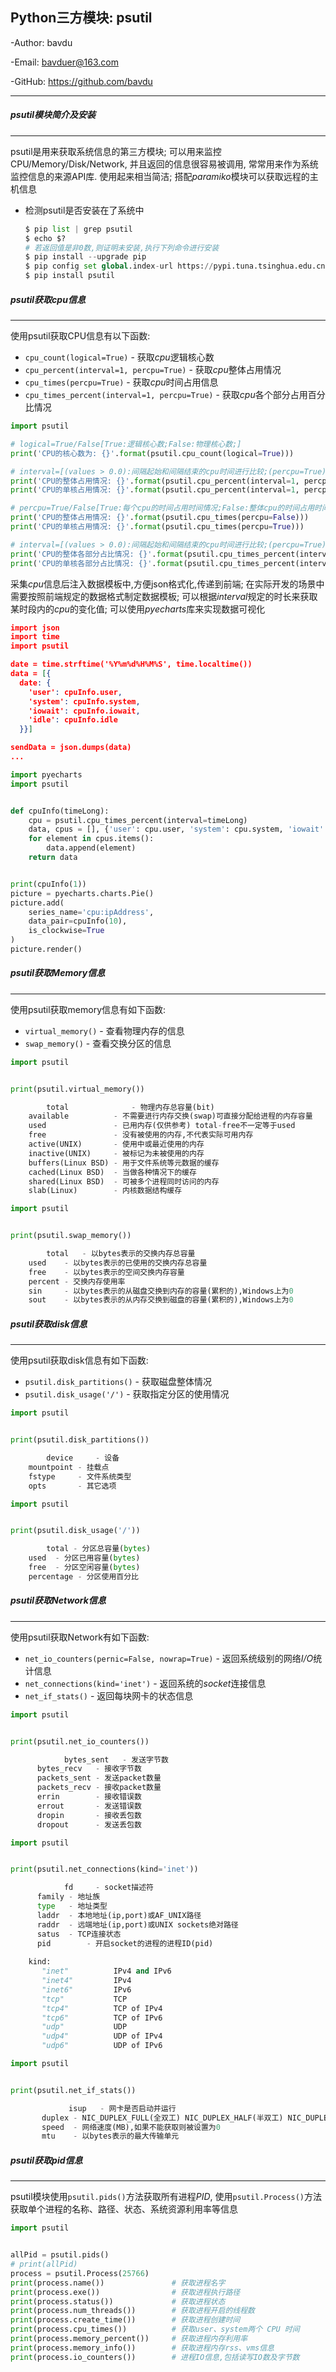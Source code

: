 ## Python三方模块: psutil

-Author: bavdu

-Email: bavduer@163.com

-GitHub: https://github.com/bavdu

---



##### psutil模块简介及安装

---

psutil是用来获取系统信息的第三方模块; 可以用来监控CPU/Memory/Disk/Network, 并且返回的信息很容易被调用, 常常用来作为系统监控信息的来源API库. 使用起来相当简洁; 搭配*paramiko*模块可以获取远程的主机信息

- 检测psutil是否安装在了系统中

  ```python
  $ pip list | grep psutil
  $ echo $?
  # 若返回值是非0数,则证明未安装,执行下列命令进行安装
  $ pip install --upgrade pip
  $ pip config set global.index-url https://pypi.tuna.tsinghua.edu.cn/simple
  $ pip install psutil
  ```



##### psutil获取cpu信息

---

使用psutil获取CPU信息有以下函数:

- `cpu_count(logical=True)` - 获取*cpu*逻辑核心数
- `cpu_percent(interval=1, percpu=True)` - 获取*cpu*整体占用情况
- `cpu_times(percpu=True)` - 获取*cpu*时间占用信息
- `cpu_times_percent(interval=1, percpu=True)` - 获取*cpu*各个部分占用百分比情况

```python
import psutil

# logical=True/False[True:逻辑核心数;False:物理核心数;]
print('CPU的核心数为: {}'.format(psutil.cpu_count(logical=True)))

# interval=[(values > 0.0):间隔起始和间隔结束的cpu时间进行比较;(percpu=True):对每个cpu进行单独统计]
print('CPU的整体占用情况: {}'.format(psutil.cpu_percent(interval=1, percpu=False)))
print('CPU的单核占用情况: {}'.format(psutil.cpu_percent(interval=1, percpu=True)))

# percpu=True/False[True:每个cpu的时间占用时间情况;False:整体cpu的时间占用时间情况]
print('CPU的整体占用情况: {}'.format(psutil.cpu_times(percpu=False)))
print('CPU的单核占用情况: {}'.format(psutil.cpu_times(percpu=True)))

# interval=[(values > 0.0):间隔起始和间隔结束的cpu时间进行比较;(percpu=True):对每个cpu进行单独统计]
print('CPU的整体各部分占比情况: {}'.format(psutil.cpu_times_percent(interval=1, percpu=False)))
print('CPU的单核各部分占比情况: {}'.format(psutil.cpu_times_percent(interval=1, percpu=True)))
```



采集*cpu*信息后注入数据模板中,方便json格式化,传递到前端; 在实际开发的场景中需要按照前端规定的数据格式制定数据模板; 可以根据*interval*规定的时长来获取某时段内的*cpu*的变化值; 可以使用*pyecharts*库来实现数据可视化

```json
import json
import time
import psutil

date = time.strftime('%Y%m%d%H%M%S', time.localtime())
data = [{
  date: {
    'user': cpuInfo.user,
    'system': cpuInfo.system,
    'iowait': cpuInfo.iowait,
    'idle': cpuInfo.idle
  }}]

sendData = json.dumps(data)
...
```

```python
import pyecharts
import psutil


def cpuInfo(timeLong):
    cpu = psutil.cpu_times_percent(interval=timeLong)
    data, cpus = [], {'user': cpu.user, 'system': cpu.system, 'iowait': cpu.iowait, 'idle': cpu.idle}
    for element in cpus.items():
        data.append(element)
    return data


print(cpuInfo(1))
picture = pyecharts.charts.Pie()
picture.add(
    series_name='cpu:ipAddress',
    data_pair=cpuInfo(10),
    is_clockwise=True
)
picture.render()
```



##### psutil获取Memory信息

---

使用psutil获取memory信息有如下函数:

- `virtual_memory()` - 查看物理内存的信息
- `swap_memory()` - 查看交换分区的信息

```python
import psutil


print(psutil.virtual_memory())

		total              - 物理内存总容量(bit)
    available          - 不需要进行内存交换(swap)可直接分配给进程的内存容量
    used               - 已用内存(仅供参考) total-free不一定等于used
    free               - 没有被使用的内存,不代表实际可用内存
    active(UNIX)       - 使用中或最近使用的内存
    inactive(UNIX)     - 被标记为未被使用的内存
    buffers(Linux BSD) - 用于文件系统等元数据的缓存
    cached(Linux BSD)  - 当做各种情况下的缓存
    shared(Linux BSD)  - 可被多个进程同时访问的内存
    slab(Linux)        - 内核数据结构缓存
```

```python
import psutil


print(psutil.swap_memory())

		total   - 以bytes表示的交换内存总容量
    used    - 以bytes表示的已使用的交换内存总容量
    free    - 以bytes表示的空间交换内存容量
    percent - 交换内存使用率
    sin     - 以bytes表示的从磁盘交换到内存的容量(累积的),Windows上为0    
    sout    - 以bytes表示的从内存交换到磁盘的容量(累积的),Windows上为0
```



##### psutil获取disk信息

---

使用psutil获取disk信息有如下函数:

- `psutil.disk_partitions()` -  获取磁盘整体情况
- `psutil.disk_usage('/')` -  获取指定分区的使用情况

```python
import psutil


print(psutil.disk_partitions())

		device     - 设备
    mountpoint - 挂载点
    fstype     - 文件系统类型
    opts       - 其它选项
```

```python
import psutil


print(psutil.disk_usage('/'))

		total - 分区总容量(bytes)
    used  - 分区已用容量(bytes)
    free  - 分区空闲容量(bytes)
    percentage - 分区使用百分比
```



##### psutil获取Network信息

---

使用psutil获取Network有如下函数:

- `net_io_counters(pernic=False, nowrap=True)` - 返回系统级别的网络*I/O*统计信息
- `net_connections(kind='inet')` - 返回系统的*socket*连接信息
- `net_if_stats()` - 返回每块网卡的状态信息

```python
import psutil


print(psutil.net_io_counters())

			bytes_sent   - 发送字节数
      bytes_recv   - 接收字节数
      packets_sent - 发送packet数量
      packets_recv - 接收packet数量
      errin        - 接收错误数
      errout       - 发送错误数
      dropin       - 接收丢包数
      dropout      - 发送丢包数
```

```python
import psutil


print(psutil.net_connections(kind='inet'))

			fd     - socket描述符
      family - 地址族
      type   - 地址类型
      laddr  - 本地地址(ip,port)或AF_UNIX路径
      raddr  - 远端地址(ip,port)或UNIX sockets绝对路径
      satus  - TCP连接状态
      pid		 - 开启socket的进程的进程ID(pid)
      
	kind:
       "inet"          IPv4 and IPv6
       "inet4"         IPv4
       "inet6"         IPv6
       "tcp"           TCP
       "tcp4"          TCP of IPv4
       "tcp6"          TCP of IPv6
       "udp"           UDP
       "udp4"          UDP of IPv4
       "udp6"          UDP of IPv6
```

```python
import psutil


print(psutil.net_if_stats())

			 isup   - 网卡是否启动并运行
       duplex - NIC_DUPLEX_FULL(全双工) NIC_DUPLEX_HALF(半双工) NIC_DUPLEX_UNKNOWN(未知)
       speed  - 网络速度(MB),如果不能获取则被设置为0
       mtu    - 以bytes表示的最大传输单元
```



##### psutil获取pid信息

---

psutil模块使用`psutil.pids()`方法获取所有进程*PID*, 使用`psutil.Process()`方法获取单个进程的名称、路径、状态、系统资源利用率等信息

```python
import psutil


allPid = psutil.pids()
# print(allPid)
process = psutil.Process(25766)
print(process.name())               # 获取进程名字
print(process.exe())                # 获取进程执行路径
print(process.status())             # 获取进程状态
print(process.num_threads())        # 获取进程开启的线程数
print(process.create_time())        # 获取进程创建时间
print(process.cpu_times())          # 获取user、system两个 CPU 时间
print(process.memory_percent())     # 获取进程内存利用率
print(process.memory_info())        # 获取进程内存rss、vms信息
print(process.io_counters())        # 进程IO信息,包括读写IO数及字节数
```

